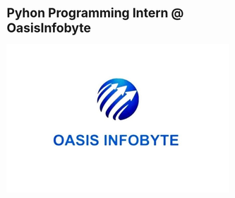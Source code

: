 # Pyhon Programming Intern @ OasisInfobyte

![OasisInfobyte logo](https://github.com/Athira002/OIBSIP/blob/4d631fa69c4918ceb0c72336a3f1773167b93755/Oasis%20Infobyte%20Logo.jpg)
